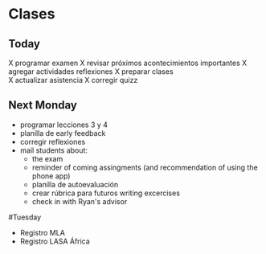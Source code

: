 # Clases

## Today

X programar examen
X revisar próximos acontecimientos importantes
X agregar actividades reflexiones
X preparar clases	
X actualizar asistencia
X corregir quizz


## Next Monday
- programar lecciones 3 y 4
- planilla de early feedback
- corregir reflexiones
- mail students about:
	- the exam
	- reminder of coming assingments (and recommendation of using the phone app)
	- planilla de autoevaluación
	- crear rúbrica para futuros writing excercises
	- check in with Ryan's advisor

#Tuesday
- Registro MLA
- Registro LASA África